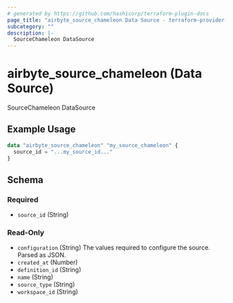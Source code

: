 ```yaml
---
# generated by https://github.com/hashicorp/terraform-plugin-docs
page_title: "airbyte_source_chameleon Data Source - terraform-provider-airbyte"
subcategory: ""
description: |-
  SourceChameleon DataSource
---
```


# airbyte_source_chameleon (Data Source)

SourceChameleon DataSource

## Example Usage

```terraform
data "airbyte_source_chameleon" "my_source_chameleon" {
  source_id = "...my_source_id..."
}
```

<!-- schema generated by tfplugindocs -->
## Schema

### Required

- `source_id` (String)

### Read-Only

- `configuration` (String) The values required to configure the source. Parsed as JSON.
- `created_at` (Number)
- `definition_id` (String)
- `name` (String)
- `source_type` (String)
- `workspace_id` (String)
